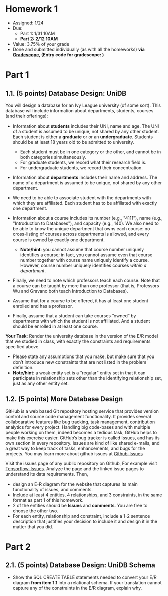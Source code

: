 # Homework 1

* Assigned: 1/24
* Due:
    * Part 1: 1/31 10AM
    * **Part 2: 2/12 10AM**
* Value: 3.75% of your grade
* Done and submitted individually (as with all the homeworks) **via [Gradescope](https://www.gradescope.com),  (Entry code for gradescope: )**

# Part 1

## 1.1. (5 points) Database Design: UniDB


You will design a database for an Ivy League university (of some sort). 
This database will include information about departments, students, courses (and their offerings):

* Information about **students** includes their UNI, name and age. The UNI of a student is assumed to be unique, not shared by any other student. Each student is either a **graduate** or or an **undergraduate**. Students should be at least 18 years old to be admitted to university.

  * Each student must be in one category or the other, and cannot be in both categories simultaneously.
  * For graduate students, we record what their research field is. 
  * For undergraduate students, we record their concentration.

* Information about **departments** includes their name and address. The name of a department
  is assumed to be unique, not shared by any other department.

* We need to be able to associate student with the departments with which they
  are affiliated. Each student has to be affiliated with exactly one department.

* Information about a course includes its number (e.g., "4111"), name (e.g.,
  "Introduction to Databases"), and capacity (e.g., 140). 
  We also need to be able to know the unique department that owns each course: 
  no cross-listing of courses across departments is allowed, and every course is 
  owned by exactly one department. 

  * **Note/hint**: you cannot assume that course number uniquely identifies a course; in fact, you
    cannot assume even that course number together with course name uniquely
    identify a course. However, course number uniquely identifies courses *within a
    department*.

* Finally, we need to note which professors teach each course. Note that a course can be taught by more than one professor (that is, Professors Wu and Gravano both teach Introduction to Databases).

* Assume that for a course to be offered, it has at least one student enrolled and has a professor. 

* Finally, assume that a student can take courses “owned” by departments with which the student is not affiliated. And a student should be enrolled in at least one course.

**Your Task**: Render the university database in the version of the
E/R model that we studied in class, with exactly the constraints and requirements
specified above. 

* Please state any assumptions that you make, but make sure that
  you don’t introduce new constraints that are not listed in the problem definition.
* **Note/hint**: a weak entity set is a “regular” entity set in that it can
  participate in relationship sets other than the identifying relationship set, just as any
  other entity set.


## 1.2. (5 points) More Database Design

GitHub is a web based Git repository hosting service that provides version control and source code management functionality. It provides several collaboarative features like bug tracking, task management, contribution analytics for every project. Handling big code-bases and with multiple people working on them, indeed becomes a tedious task, GitHub helps to make this exercise easier. GitHub’s bug tracker is called Issues, and has its own section in every repository. Issues are kind of like shared e-mails, and a great way to keep track of tasks, enhancements, and bugs for the projects. You may learn more about github issues at [Github-Issues](https://guides.github.com/features/issues/) 

Visit the issues page of any public repository on Github, For example visit [Tensorflow-Issues](https://github.com/tensorflow/tensorflow/issues). Analyze the page and the linked issue pages to understand its data requirements. 
Then, 
* design an E-R diagram for the website that captures its main functionality of issues, and comments.
* Include at least 4 entities, 4 relationships, and 3 constraints, in the same format as part 1 of this homework.
* 2 of the entities should be **Issues** and **comments**.  You are free to choose the other two.
* For each entity, relationship and constraint, include a 1-2 sentence description that justifies your decision to include it and design it in the matter that you did.


# Part 2

## 2.1. (5 points) Database Design: UniDB Schema

* Show the SQL CREATE TABLE statements needed to convert your E/R diagram **from item 1.1** into a relational schema. If your translation cannot capture any of the constraints in the E/R diagram, explain why.
